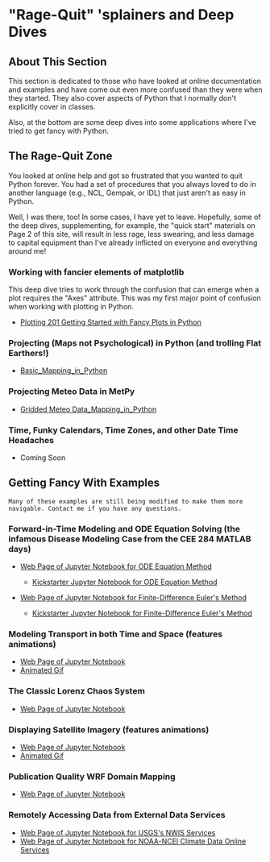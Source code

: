 # "Rage-Quit" 'splainers and Deep Dives

## About This Section

This section is dedicated to those who have looked at online documentation and examples and have come out even more confused than they were when they started.  They also cover aspects of Python that I normally don't explicitly cover in classes.   

Also, at the bottom are some deep dives into some applications where I've tried to get fancy with Python.


## The Rage-Quit Zone

You looked at online help and got so frustrated that you wanted to quit Python forever. You had a set of procedures that you always loved to do in another language (e.g., NCL, Gempak, or IDL) that just aren't as easy in Python.  

Well, I was there, too!  In some cases, I have yet to leave.  Hopefully, some of the deep dives, supplementing, for example, the "quick start" materials on Page 2 of this site, will result in less rage, less swearing, and less damage to capital equipment than I've already inflicted on everyone and everything around me!

### Working with fancier elements of matplotlib

This deep dive tries to work through the confusion that can emerge when a plot requires the "Axes" attribute.  This was my first major point of confusion when working with plotting in Python.  

*  [Plotting 201 Getting Started with Fancy Plots in Python](Jupyter_Notebooks_and_Other_Files/03_Deep_Dives/03_01_Rage_Quit_Support/03_01_01_Axes_and_Axises/Plotting_201_Fancy_Plots_in_Python.html)

### Projecting (Maps not Psychological) in Python (and trolling Flat Earthers!)


*  [Basic_Mapping_in_Python](Jupyter_Notebooks_and_Other_Files/03_Deep_Dives/03_01_Rage_Quit_Support/03_01_02_Cartopy_and_Projections/Basic_Mapping_in_Python.html)

### Projecting Meteo Data in MetPy

*  [Gridded Meteo Data_Mapping_in_Python](Jupyter_Notebooks_and_Other_Files/03_Deep_Dives/03_01_Rage_Quit_Support/03_01_03_XArray_and_Cartopy/Mapping_Gridded_Meteorology_Data_in_Python_with_Xarray_and_Cartopy.html)

### Time, Funky Calendars, Time Zones, and other Date Time Headaches

*  Coming Soon

## Getting Fancy With Examples

```warning
Many of these examples are still being modified to make them more navigable. Contact me if you have any questions.
```

### Forward-in-Time Modeling and ODE Equation Solving (the infamous Disease Modeling Case from the CEE 284 MATLAB days)

* [Web Page of Jupyter Notebook for ODE Equation Method](Jupyter_Notebooks_and_Other_Files/03_Deep_Dives/03_02_Applications/03_02_01_SIR_Modeling/Disease_Modeling_with_ODE_Functions_in_Python.html)
  * [Kickstarter Jupyter Notebook for ODE Equation Method](Jupyter_Notebooks_and_Other_Files/03_Deep_Dives/03_02_Applications/03_02_01_SIR_Modeling/Disease_Modeling_with_ODE_Functions_in_Python%20Starter-Pack.ipynb)

* [Web Page of Jupyter Notebook for Finite-Difference Euler's Method](Jupyter_Notebooks_and_Other_Files/03_Deep_Dives/03_02_Applications/03_02_01_SIR_Modeling/Disease_Modeling_with_Eulers_Method_in_Python.html)
  * [Kickstarter Jupyter Notebook for Finite-Difference Euler's Method](Jupyter_Notebooks_and_Other_Files/03_Deep_Dives/03_02_Applications/03_02_01_SIR_Modeling/Disease_Modeling_with_Eulers_Method_in_Python%20Starter-Pack.ipynb)


### Modeling Transport in both Time and Space (features animations)

* [Web Page of Jupyter Notebook](Jupyter_Notebooks_and_Other_Files/03_Deep_Dives/03_02_Applications/03_02_02_FIT-BIS/Fluids_Modeling_Upstream_Advection.html)
* [Animated Gif](Jupyter_Notebooks_and_Other_Files/03_Deep_Dives/03_02_Applications/03_02_02_FIT-BIS/Upwind_FTBS_Advection.gif)

### The Classic Lorenz Chaos System

* [Web Page of Jupyter Notebook](Jupyter_Notebooks_and_Other_Files/03_Deep_Dives/03_02_Applications/03_02_03_Chaos/Chaos_Modeling_with_ODE_Functions_in_Python.html)


### Displaying Satellite Imagery (features animations)

* [Web Page of Jupyter Notebook](Jupyter_Notebooks_and_Other_Files/03_Deep_Dives/03_02_Applications/03_02_04_Satellites/GOES_Image_Ingesting_Demonstrator.html)
* [Animated Gif](Jupyter_Notebooks_and_Other_Files/03_Deep_Dives/03_02_Applications/03_02_04_Satellites/GOES-16_Dorian_CH-03.gif)

### Publication Quality WRF Domain Mapping

* [Web Page of Jupyter Notebook](Jupyter_Notebooks_and_Other_Files/03_Deep_Dives/03_02_Applications/03_02_05_WRF_Domain_Mapping/WRF_Map_Out_Namelist_WPS.html)

### Remotely Accessing Data from External Data Services

* [Web Page of Jupyter Notebook for USGS's NWIS Services](Jupyter_Notebooks_and_Other_Files/03_Deep_Dives/03_02_Applications/03_02_06_Science_Data_Services/USGS_DataRetrieval_Demo.html)
* [Web Page of Jupyter Notebook for NOAA-NCEI Climate Data Online Services](Jupyter_Notebooks_and_Other_Files/03_Deep_Dives/03_02_Applications/03_02_06_Science_Data_Services/NCEI_PYNCEI_Demo.html)
